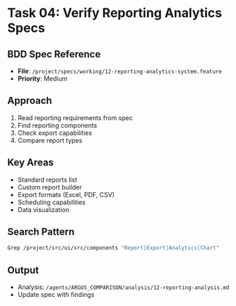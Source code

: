# Task 04: Verify Reporting Analytics Specs

## BDD Spec Reference
- **File**: `/project/specs/working/12-reporting-analytics-system.feature`
- **Priority**: Medium

## Approach
1. Read reporting requirements from spec
2. Find reporting components
3. Check export capabilities
4. Compare report types

## Key Areas
- Standard reports list
- Custom report builder
- Export formats (Excel, PDF, CSV)
- Scheduling capabilities
- Data visualization

## Search Pattern
```bash
Grep /project/src/ui/src/components "Report|Export|Analytics|Chart"
```

## Output
- Analysis: `/agents/ARGUS_COMPARISON/analysis/12-reporting-analysis.md`
- Update spec with findings